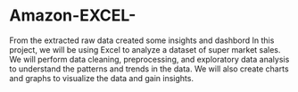 # Amazon-EXCEL-
From the extracted raw data created some insights and dashbord
In this project, we will be using Excel to analyze a dataset of super
market sales. We will perform data cleaning, preprocessing, and
exploratory data analysis to understand the patterns and trends in the
data. We will also create charts and graphs to visualize the data and gain
insights.
